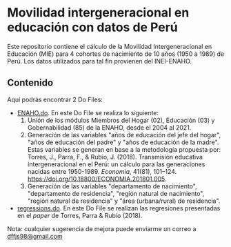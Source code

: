 # Movilidad intergeneracional en educación con datos de Perú
Este repositorio contiene el cálculo de la Movilidad Intergeneracional en Educación (MIE) para 4 cohortes de nacimiento de 10 años (1950 a 1989) de Perú. Los datos utilizados para tal fin provienen del INEI-ENAHO.

## Contenido
Aquí podrás encontrar 2 Do Files:
- [ENAHO.do](/ENAHO.do). En este Do File se realiza lo siguiente:
  1. Únión de los módulos Miembros del Hogar (02), Educación (03) y Gobernabilidad (85) de la ENAHO, desde el 2004 al 2021.
  2. Generación de las variables "años de educación del jefe del hogar", "años de educación del padre" y "años de educación de la madre". Estas variables se generan
     en base a la metodología propuesta por: Torres, J., Parra, F., & Rubio, J. (2018). Transmisión educativa intergeneracional en el Perú: un cálculo para las
     generaciones nacidas entre 1950-1989. *Economía*, 41(81), 101–124. https://doi.org/10.18800/ECONOMIA.201801.005.
  3. Generación de las variables "departamento de nacimiento", "departamento de residencia", "región natural de nacimiento", "región natural de residencia" y "área
     (urbana/rural) de residencia".
- [regressions.do](/regressions.do). En este Do File se realizan las regresiones presentadas en el *paper* de Torres, Parra & Rubio (2018).

Nota: cualquier sugerencia de mejora puede enviarme un correo a dffjs98@gmail.com
